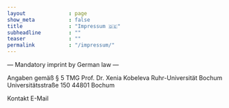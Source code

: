 ```yaml
---
layout              : page
show_meta           : false
title               : "Impressum 🇩🇪"
subheadline         : ""
teaser              : ""
permalink           : "/impressum/"
---
```

— Mandatory imprint by German law —

Angaben gemäß § 5 TMG
Prof. Dr. Xenia Kobeleva
Ruhr-Universität Bochum
Universitätsstraße 150
44801 Bochum

Kontakt
E-Mail
